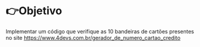 # 👉Objetivo

Implementar um código que verifique as 10 bandeiras de cartões presentes no site https://www.4devs.com.br/gerador_de_numero_cartao_credito
